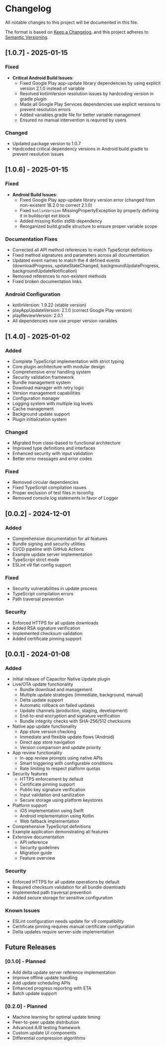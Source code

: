 # Changelog

All notable changes to this project will be documented in this file.

The format is based on [Keep a Changelog](https://keepachangelog.com/en/1.0.0/),
and this project adheres to [Semantic Versioning](https://semver.org/spec/v2.0.0.html).

## [1.0.7] - 2025-01-15

### Fixed
- **Critical Android Build Issues**:
  - Fixed Google Play app-update library dependencies by using explicit version 2.1.0 instead of variable
  - Resolved kotlinVersion resolution issues by hardcoding version in gradle plugin
  - Made all Google Play Services dependencies use explicit versions to prevent resolution errors
  - Added variables.gradle file for better variable management
  - Ensured no manual intervention is required by users

### Changed
- Updated package version to 1.0.7
- Hardcoded critical dependency versions in Android build.gradle to prevent resolution issues

## [1.0.6] - 2025-01-15

### Fixed
- **Android Build Issues**:
  - Fixed Google Play app-update library version error (changed from non-existent 18.2.0 to correct 2.1.0)
  - Fixed `kotlinVersion` MissingPropertyException by properly defining it in buildscript ext block
  - Added missing Kotlin stdlib dependency
  - Reorganized build.gradle structure to ensure proper variable scope

### Documentation Fixes
- Corrected all API method references to match TypeScript definitions
- Fixed method signatures and parameters across all documentation
- Updated event names to match the 4 defined events (downloadProgress, updateStateChanged, backgroundUpdateProgress, backgroundUpdateNotification)
- Removed references to non-existent methods
- Fixed broken documentation links

### Android Configuration
- kotlinVersion: 1.9.22 (stable version)
- playAppUpdateVersion: 2.1.0 (correct Google Play version)
- playReviewVersion: 2.0.1
- All dependencies now use proper version variables

## [1.4.0] - 2025-01-02

### Added

- Complete TypeScript implementation with strict typing
- Core plugin architecture with modular design
- Comprehensive error handling system
- Security validation framework
- Bundle management system
- Download manager with retry logic
- Version management capabilities
- Configuration manager
- Logging system with multiple log levels
- Cache management
- Background update support
- Plugin initialization system

### Changed

- Migrated from class-based to functional architecture
- Improved type definitions and interfaces
- Enhanced security with input validation
- Better error messages and error codes

### Fixed

- Removed circular dependencies
- Fixed TypeScript compilation issues
- Proper exclusion of test files in tsconfig
- Removed console.log statements in favor of Logger

## [0.0.2] - 2024-12-01

### Added

- Comprehensive documentation for all features
- Bundle signing and security utilities
- CI/CD pipeline with GitHub Actions
- Example update server implementation
- TypeScript strict mode
- ESLint v9 flat config support

### Fixed

- Security vulnerabilities in update process
- TypeScript compilation errors
- Path traversal prevention

### Security

- Enforced HTTPS for all update downloads
- Added RSA signature verification
- Implemented checksum validation
- Added certificate pinning support

## [0.0.1] - 2024-01-08

### Added

- Initial release of Capacitor Native Update plugin
- Live/OTA update functionality
  - Bundle download and management
  - Multiple update strategies (immediate, background, manual)
  - Delta update support
  - Automatic rollback on failed updates
  - Update channels (production, staging, development)
  - End-to-end encryption and signature verification
  - Bundle integrity checks with SHA-256/512 checksums
- Native app update functionality
  - App store version checking
  - Immediate and flexible update flows (Android)
  - Direct app store navigation
  - Version comparison and update priority
- App review functionality
  - In-app review prompts using native APIs
  - Smart triggering with configurable conditions
  - Rate limiting to respect platform quotas
- Security features
  - HTTPS enforcement by default
  - Certificate pinning support
  - Public key signature verification
  - Input validation and sanitization
  - Secure storage using platform keystores
- Platform support
  - iOS implementation using Swift
  - Android implementation using Kotlin
  - Web fallback implementation
- Comprehensive TypeScript definitions
- Example application demonstrating all features
- Extensive documentation
  - API reference
  - Security guidelines
  - Migration guide
  - Feature overview

### Security

- Enforced HTTPS for all update operations by default
- Required checksum validation for all bundle downloads
- Implemented path traversal prevention
- Added secure storage for sensitive configuration

### Known Issues

- ESLint configuration needs update for v9 compatibility
- Certificate pinning requires manual certificate configuration
- Delta updates require server-side implementation

## Future Releases

### [0.1.0] - Planned

- Add delta update server reference implementation
- Improve offline update handling
- Add update scheduling APIs
- Enhanced progress reporting with ETA
- Batch update support

### [0.2.0] - Planned

- Machine learning for optimal update timing
- Peer-to-peer update distribution
- Advanced A/B testing framework
- Custom update UI components
- Differential compression algorithms
